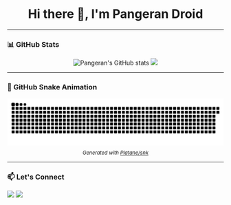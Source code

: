 <h1 align="center">Hi there 👋, I'm Pangeran Droid</h1>

---

### 📊 GitHub Stats

<p align="center">
  <img src="https://github-readme-stats.vercel.app/api?username=pangeran-droid&show_icons=true&theme=tokyonight" alt="Pangeran's GitHub stats"/>
  <img src="https://github-readme-stats.vercel.app/api/top-langs/?username=pangeran-droid&layout=compact&theme=tokyonight"/>
</p>

---

### 🐍 GitHub Snake Animation

<p align="center">
  <picture>
    <source media="(prefers-color-scheme: dark)" srcset="https://raw.githubusercontent.com/pangeran-droid/pangeran-droid/output/github-contribution-grid-snake-dark.svg">
    <source media="(prefers-color-scheme: light)" srcset="https://raw.githubusercontent.com/pangeran-droid/pangeran-droid/output/github-contribution-grid-snake.svg">
    <img alt="GitHub Snake Animation" src="https://raw.githubusercontent.com/pangeran-droid/pangeran-droid/output/github-contribution-grid-snake.svg">
  </picture>
  <br>
  <sub><i>Generated with <a href="https://github.com/Platane/snk">Platane/snk</a></i></sub>
</p>

---

### 📫 Let's Connect

<p align="left">
  <a href="mailto:?@gmail.com"><img src="https://img.shields.io/badge/email-D14836?style=for-the-badge&logo=gmail&logoColor=white"/></a>
  <a href="https://github.com/pangeran-droid"><img src="https://img.shields.io/badge/github-181717?style=for-the-badge&logo=github&logoColor=white"/></a>
</p>
